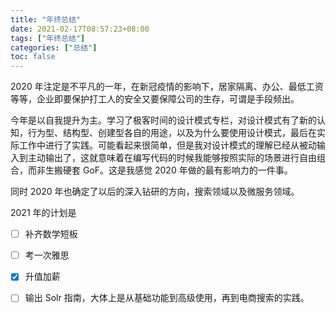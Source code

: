 ```yaml
---
title: "年终总结"
date: 2021-02-17T08:57:23+08:00
tags: ["年终总结"]
categories: ["总结"]
toc: false
---
```


2020 年注定是不平凡的一年，在新冠疫情的影响下，居家隔离、办公、最低工资等等，企业即要保护打工人的安全又要保障公司的生存，可谓是手段频出。

今年是以自我提升为主。学习了极客时间的设计模式专栏，对设计模式有了新的认知，行为型、结构型、创建型各自的用途，以及为什么要使用设计模式，最后在实际工作中进行了实践。可能看起来很简单，但是我对设计模式的理解已经从被动输入到主动输出了，这就意味着在编写代码的时候我能够按照实际的场景进行自由组合，而非生搬硬套 GoF。这是我感觉 2020 年做的最有影响力的一件事。



同时 2020 年也确定了以后的深入钻研的方向，搜索领域以及微服务领域。



2021 年的计划是

- [ ] 补齐数学短板
- [ ] 考一次雅思
- [x] 升值加薪
- [ ] 输出 Solr 指南，大体上是从基础功能到高级使用，再到电商搜索的实践。

